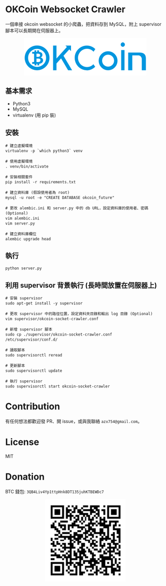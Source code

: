 # OKCoin Websocket Crawler

一個串接 okcoin websocket 的小爬蟲，把資料存到 MySQL，附上 supervisor 腳本可以長期開在伺服器上。

<p align="center">
  <img src="https://raw.githubusercontent.com/Asoul/okcoin-socket-crawler/master/img/okcoin.png"></img>
</p>

## 基本需求

- Python3
- MySQL
- virtualenv (用 pip 裝)

## 安裝

```
# 建立虛擬環境
virtualenv -p `which python3` venv

# 使用虛擬環境
. venv/bin/activate

# 安裝相關套件
pip install -r requirements.txt

# 建立資料庫 (假設使用者為 root)
mysql -u root -e "CREATE DATABASE okcoin_future"

# 更改 alembic.ini 和 server.py 中的 db URL，設定資料庫的使用者、密碼 (Optional)
vim alembic.ini
vim server.py

# 建立資料庫欄位
alembic upgrade head
```

## 執行

```
python server.py
```

## 利用 supervisor 背景執行 (長時間放置在伺服器上)

```
# 安裝 supervisor
sudo apt-get install -y supervisor

# 更改 supervisor 中的路徑位置，設定資料夾目錄和輸出 log 目錄 (Optional)
vim supervisor/okcoin-socket-crawler.conf

# 新增 supervisor 腳本
sudo cp ./supervisor/okcoin-socket-crawler.conf /etc/supervisor/conf.d/

# 讀取腳本
sudo supervisorctl reread

# 更新腳本
sudo supervisorctl update

# 執行 supervisor
sudo supervisorctl start okcoin-socket-crawler
```

# Contribution

有任何想法都歡迎發 PR、開 issue，或與我聯絡 `azx754@gmail.com`。

# License
MIT

# Donation

BTC 錢包: `3QB4Liv4Yp1ttpHnk8DT135juhKTBEWDc7`

<p align="center">
  <img src="https://raw.githubusercontent.com/Asoul/okcoin-socket-crawler/master/img/qrcode.png"></img>
</p>
